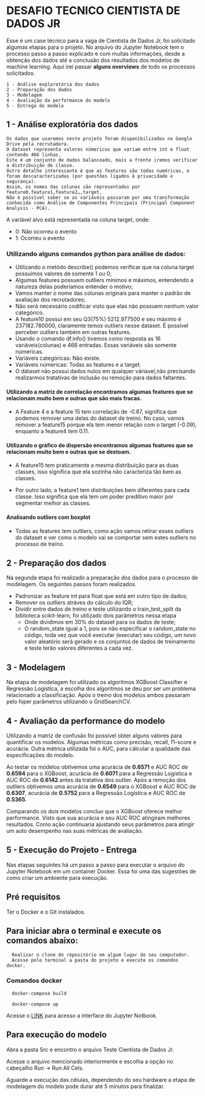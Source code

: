 # DESAFIO TECNICO CIENTISTA DE DADOS JR

Esse é um case técnico para a vaga de Cientista de Dados Jr, foi solicitado algumas etapas para o projeto. No arquivo do Jupyter Notebook tem o processo passo a passo explicado e com muitas informações, desde a obtenção dos dados até a conclusão dos resultados dos modelos de machine learning. Aqui irei passar **alguns overviews** de todo os processos solicitados.

```
1 - Análise exploratória dos dados
2 - Preparação dos dados
3 - Modelagem
4 - Avaliação da performance do modelo
5 - Entrega do modelo
```

## 1 - Análise exploratória dos dados

```
Os dados que usaremos neste projeto foram disponibilizados no Google Drive pela recrutadora. 
O dataset representa valores númericos que variam entre int e float contendo 466 linhas.
Este é um conjunto de dados balanceado, mais a frente iremos verificar a distribuição de classe.
Outro detalhe interessante é que as features são todas numéricas, e foram descaracterizadas (por questões ligados à privacidade e segurança). 
Assim, os nomes das colunas são representados por feature0,feature1,feature2…,target.
Não é possível saber se as variáveis passaram por uma transformação conhecida como Análise de Componentes Principais (Principal Component Analysis - PCA).
```

A variável alvo está representada na coluna target, onde:

* 0: Não ocorreu o evento
* 1: Ocorreu o evento

### Utilizando alguns comandos python para análise de dados:

* Utilizando o metódo describe() podemos verificar que na coluna target possuímos valores de somente 1 ou 0;
* Algumas features possuem outliers mínimos e máximos, entendendo a natureza delas poderíamos entender o motivo;
* Vamos manter o nome das colunas originais para manter o padrão de avaliação dos recrutadores;
* Não será necessário codificar visto que elas não possuem nenhum valor categórico.
* A feature10 possui em seu Q3(75%) 5212.977500 e seu máximo é 237182.780000, claramente temos outliers nesse dataset. É possível perceber outliers também em outras features.
* Usando o comando df.info() tivemos como resposta as 16 variáveis(colunas) e 466 entradas. Essas variáveis são somente númericas.
* Variáveis categóricas: Não existe.
* Variáveis númericas: Todas as features e a target.
* O dataset não possui dados nulos em qualquer váriavel,não precisando realizarmos tratativas de inclusão ou remoção para dados faltantes.

#### Utilizando a matriz de correlação encontramos algumas features que se relacionam muito bem e outras que são mais fracas.

* A Feature 4 e a feature 15 tem correlação de -0.87, significa que podemos remover uma delas do dataset de treino. No caso, vamos remover a feature15 porque ela tem menor relação com o target (-0.09), enquanto a feature4 tem 0.11.

#### Utilizando o gráfico de dispersão encontramos algumas features que se relacionam muito bem e outras que se destoam.

* A feature15 tem praticamente a mesma distribuição para as duas classes, isso significa que ela sozinha não caracteriza tão bem as classes.

* Por outro lado, a feature1 tem distribuições bem diferentes para cada classe. Isso significa que ela tem um poder preditivo maior por segmentar melhor as classes.

#### Analisando outliers com boxplot

* Todas as features tem outliers, como ação vamos retirar esses outliers do dataset e ver como o modelo vai se comportar sem estes outliers no processo de treino.

## 2 - Preparação dos dados

Na segunda etapa foi realizado a preparação dos dados para o processo de modelagem. Os seguintes passos foram realizados.

* Padronizar as feature int para float que está em outro tipo de dados;
* Remover os outliers atráves do cálculo do IQR;
* Dividir entre dados de treino e teste utilizando o train_test_split da biblioteca scikit-learn, foi utilizado dois parâmetros nessa etapa 
   * Onde dividimos em 30% do dataset para os dados de teste;
   * O random_state igual a 1, pois se não especificar o random_state no código, toda vez que você executar (executar) seu código, um novo valor aleatório será gerado e os conjuntos de dados de treinamento e teste terão valores diferentes a cada vez.

## 3 - Modelagem

Na etapa de modelagem foi utilizado os algoritmos XGBoost Classifier e Regressão Logística, a escolha dos algoritmos se deu por ser um problema relacionado a classificação.
Após o treino dos modelos ambos passaram pelo hiper parâmetros utilizando o GridSearchCV.

## 4 - Avaliação da performance do modelo

Utilizando a matriz de confusão foi possível obter alguns valores para quantificar os modelos. Algumas métricas como precisão, recall, f1-score e acurácia.
Outra métrica utilizada foi o AUC, para cálcular a qualidade das especificações do modelo.

Ao testar os modelos obtivemos uma acurácia de **0.6571** e AUC ROC de **0.6594** para o XGBoost, acurácia de **0.6071** para a Regressão Logística e AUC ROC de **0.6142** antes da tratativa dos outlier. Após a remoção dos outliers obtivemos uma acurácia de **0.6549** para o XGBoost e AUC ROC de **0.6307**, acurácia de **0.5752** para a Regressão Logística e AUC ROC de **0.5365**.

Comparando os dois modelos concluo que o XGBoost oferece melhor performance. Visto que sua acurácia e seu AUC ROC atingiram melhores resultados. Como ação continuaria ajustando seus parâmetros para atingir um auto desempenho nas suas métricas de avaliação.

## 5 - Execução do Projeto - Entrega

Nas etapas seguintes há um passo a passo para executar o arquivo do Jupyter Notebook em um container Docker. Essa foi uma das sugestões de como criar um ambiente para execução.

## Pré requisitos

Ter o Docker e o Git instalados.

## Para iniciar abra o terminal e execute os comandos abaixo:

```
  Realizar o clone do repositório em algum lugar do seu computador.
  Acesse pelo terminal a pasta do projeto e execute os comandos docker.
```
### Comandos docker

```
  docker-compose build
```

```
  docker-compose up
```

Acesse o [LINK](http://127.0.0.1:8888/lab?token=easy) para acesso a interface do Jupyter Notbook.


## Para execução do modelo
Abra a pasta Src e encontro o arquivo Teste Cientista de Dados Jr.

Acesse o arquivo mencionado interiormente e escolha a opção no cabeçalho Run -> Run All Cels.

Aguarde a execução das células, dependendo do seu hardware a etapa de modelagem do modelo pode durar até 5 minutos para finalizar.